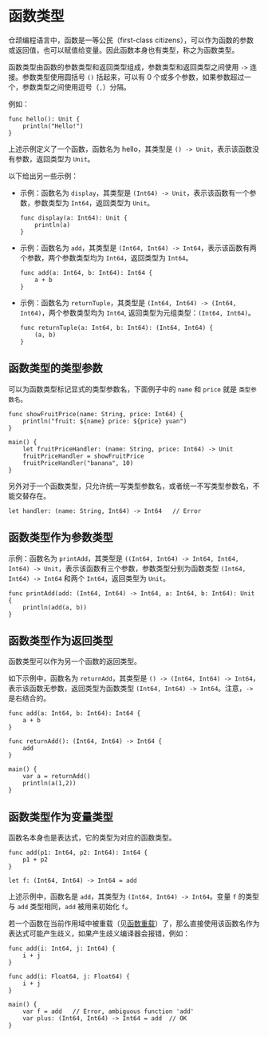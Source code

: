 # 函数类型

仓颉编程语言中，函数是一等公民（first-class citizens），可以作为函数的参数或返回值，也可以赋值给变量。因此函数本身也有类型，称之为函数类型。

函数类型由函数的参数类型和返回类型组成，参数类型和返回类型之间使用 `->` 连接。参数类型使用圆括号 `()` 括起来，可以有 0 个或多个参数，如果参数超过一个，参数类型之间使用逗号（`,`）分隔。

例如：

<!-- compile -->

```cangjie
func hello(): Unit {
    println("Hello!")
}
```

上述示例定义了一个函数，函数名为 hello，其类型是 `() -> Unit`，表示该函数没有参数，返回类型为 `Unit`。

以下给出另一些示例：

- 示例：函数名为 `display`，其类型是 `(Int64) -> Unit`，表示该函数有一个参数，参数类型为 `Int64`，返回类型为 `Unit`。

    <!-- compile -->

    ```cangjie
    func display(a: Int64): Unit {
        println(a)
    }
    ```

- 示例：函数名为 `add`，其类型是 `(Int64, Int64) -> Int64`，表示该函数有两个参数，两个参数类型均为 `Int64`，返回类型为 `Int64`。

    <!-- compile -->

    ```cangjie
    func add(a: Int64, b: Int64): Int64 {
        a + b
    }
    ```

- 示例：函数名为 `returnTuple`，其类型是 `(Int64, Int64) -> (Int64, Int64)`，两个参数类型均为 `Int64`, 返回类型为元组类型：`(Int64, Int64)`。

    <!-- compile -->

    ```cangjie
    func returnTuple(a: Int64, b: Int64): (Int64, Int64) {
        (a, b)
    }
    ```

## 函数类型的类型参数

可以为函数类型标记显式的类型参数名，下面例子中的 `name` 和 `price` 就是 `类型参数名`。

<!-- run -->

```cangjie
func showFruitPrice(name: String, price: Int64) {
    println("fruit: ${name} price: ${price} yuan")
}

main() {
    let fruitPriceHandler: (name: String, price: Int64) -> Unit
    fruitPriceHandler = showFruitPrice
    fruitPriceHandler("banana", 10)
}
```

另外对于一个函数类型，只允许统一写类型参数名，或者统一不写类型参数名，不能交替存在。

<!-- compile.error -->

```cangjie
let handler: (name: String, Int64) -> Int64   // Error
```

## 函数类型作为参数类型

示例：函数名为 `printAdd`，其类型是 `((Int64, Int64) -> Int64, Int64, Int64) -> Unit`，表示该函数有三个参数，参数类型分别为函数类型 `(Int64, Int64) -> Int64` 和两个 `Int64`，返回类型为 `Unit`。

<!-- compile -->

```cangjie
func printAdd(add: (Int64, Int64) -> Int64, a: Int64, b: Int64): Unit {
    println(add(a, b))
}
```

## 函数类型作为返回类型

函数类型可以作为另一个函数的返回类型。

如下示例中，函数名为 `returnAdd`，其类型是 `() -> (Int64, Int64) -> Int64`，表示该函数无参数，返回类型为函数类型 `(Int64, Int64) -> Int64`。注意，`->` 是右结合的。

<!-- run -->

```cangjie
func add(a: Int64, b: Int64): Int64 {
    a + b
}

func returnAdd(): (Int64, Int64) -> Int64 {
    add
}

main() {
    var a = returnAdd()
    println(a(1,2))
}
```

## 函数类型作为变量类型

函数名本身也是表达式，它的类型为对应的函数类型。

<!-- compile -->

```cangjie
func add(p1: Int64, p2: Int64): Int64 {
    p1 + p2
}

let f: (Int64, Int64) -> Int64 = add
```

上述示例中，函数名是 `add`，其类型为 `(Int64, Int64) -> Int64`。变量 `f` 的类型与 `add` 类型相同，`add` 被用来初始化 `f`。

若一个函数在当前作用域中被重载（见[函数重载](./function_overloading.md)）了，那么直接使用该函数名作为表达式可能产生歧义，如果产生歧义编译器会报错，例如：

<!-- compile.error -->

```cangjie
func add(i: Int64, j: Int64) {
    i + j
}

func add(i: Float64, j: Float64) {
    i + j
}

main() {
    var f = add   // Error, ambiguous function 'add'
    var plus: (Int64, Int64) -> Int64 = add  // OK
}
```

